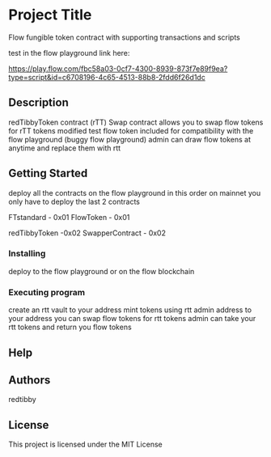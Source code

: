 # Project Title

Flow fungible token contract with supporting transactions and scripts

test in the flow playground link here:

https://play.flow.com/fbc58a03-0cf7-4300-8939-873f7e89f9ea?type=script&id=c6708196-4c65-4513-88b8-2fdd6f26d1dc

## Description

redTibbyToken contract (rTT)
Swap contract allows you to swap flow tokens for rTT tokens
modified test flow token included for compatibility with the flow playground (buggy flow playground)
admin can draw flow tokens at anytime and replace them with rtt

## Getting Started
deploy all the contracts on the flow playground in this order
on mainnet you only have to deploy the last 2 contracts

FTstandard - 0x01
FlowToken - 0x01

redTibbyToken -0x02
SwapperContract - 0x02

### Installing

deploy to the flow playground
or on the flow blockchain

### Executing program

create an rtt vault to your address
mint tokens using rtt admin address to your address
you can swap flow tokens for rtt tokens
admin can take your rtt tokens and return you flow tokens

## Help


## Authors

redtibby


## License

This project is licensed under the MIT License 